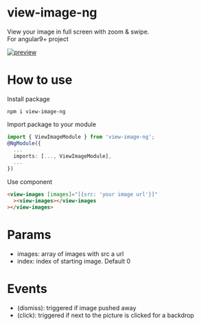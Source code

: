 # view-image-ng

View your image in full screen with zoom & swipe.  
For angular9+ project

[![preview](https://s7.gifyu.com/images/imageView_video.gif)](https://gifyu.com/image/cZvQ)

# How to use

Install package

```
npm i view-image-ng
```

Import package to your module

```typescript
import { ViewImageModule } from 'view-image-ng';
@NgModule({
  ...
  imports: [..., ViewImageModule],
  ...
})
```

Use component

```html
<view-images [images]="[{src: 'your image url'}]"
  ><view-images></view-images
></view-images>
```

# Params

- images: array of images with src a url
- index: index of starting image. Default 0

# Events

- (dismiss): triggered if image pushed away
- (click): triggered if next to the picture is clicked for a backdrop
